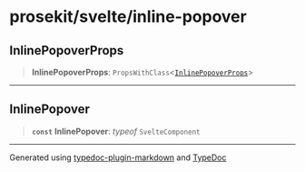 # prosekit/svelte/inline-popover

<a id="InlinePopoverProps" name="InlinePopoverProps"></a>

## InlinePopoverProps

> **InlinePopoverProps**: `PropsWithClass`\<[`InlinePopoverProps`](../lit/inline-popover.md#InlinePopoverProps)\>

***

<a id="InlinePopover" name="InlinePopover"></a>

## InlinePopover

> **`const`** **InlinePopover**: *typeof* `SvelteComponent`

***

Generated using [typedoc-plugin-markdown](https://www.npmjs.com/package/typedoc-plugin-markdown) and [TypeDoc](https://typedoc.org/)
